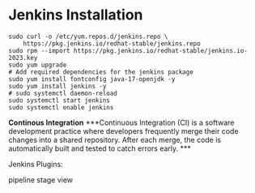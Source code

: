# Jenkins Installation

```
sudo curl -o /etc/yum.repos.d/jenkins.repo \
    https://pkg.jenkins.io/redhat-stable/jenkins.repo
sudo rpm --import https://pkg.jenkins.io/redhat-stable/jenkins.io-2023.key
sudo yum upgrade
# Add required dependencies for the jenkins package
sudo yum install fontconfig java-17-openjdk -y
sudo yum install jenkins -y
# sudo systemctl daemon-reload
sudo systemctl start jenkins
sudo systemctl enable jenkins
```

**Continous Integration**
***Continuous Integration (CI) is a software development practice where developers frequently merge their code changes into a shared repository. After each merge, the code is automatically built and tested to catch errors early. ***

Jenkins Plugins:

pipeline stage view